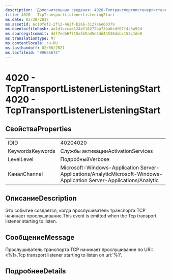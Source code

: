 ```yaml
---
description: 'Дополнительные сведения: 4020-Ткптранспортлистенерлистенингстарт'
title: 4020 - TcpTransportListenerListeningStart
ms.date: 03/30/2017
ms.assetid: 6c10fef2-2f12-462f-b266-3127a6e60379
ms.openlocfilehash: aa1d1cccae124ef18272ba73ba6cdf07f4c5a92d
ms.sourcegitcommit: ddf7edb67715a5b9a45e3dd44536dabc153c1de0
ms.translationtype: MT
ms.contentlocale: ru-RU
ms.lasthandoff: 02/06/2021
ms.locfileid: "99656674"
---
```

# <a name="4020---tcptransportlistenerlisteningstart"></a><span data-ttu-id="729d1-103">4020 - TcpTransportListenerListeningStart</span><span class="sxs-lookup"><span data-stu-id="729d1-103">4020 - TcpTransportListenerListeningStart</span></span>

## <a name="properties"></a><span data-ttu-id="729d1-104">Свойства</span><span class="sxs-lookup"><span data-stu-id="729d1-104">Properties</span></span>  
  
|||  
|-|-|  
|<span data-ttu-id="729d1-105">ID</span><span class="sxs-lookup"><span data-stu-id="729d1-105">ID</span></span>|<span data-ttu-id="729d1-106">4020</span><span class="sxs-lookup"><span data-stu-id="729d1-106">4020</span></span>|  
|<span data-ttu-id="729d1-107">Keywords</span><span class="sxs-lookup"><span data-stu-id="729d1-107">Keywords</span></span>|<span data-ttu-id="729d1-108">Службы активации</span><span class="sxs-lookup"><span data-stu-id="729d1-108">ActivationServices</span></span>|  
|<span data-ttu-id="729d1-109">Level</span><span class="sxs-lookup"><span data-stu-id="729d1-109">Level</span></span>|<span data-ttu-id="729d1-110">Подробный</span><span class="sxs-lookup"><span data-stu-id="729d1-110">Verbose</span></span>|  
|<span data-ttu-id="729d1-111">Канал</span><span class="sxs-lookup"><span data-stu-id="729d1-111">Channel</span></span>|<span data-ttu-id="729d1-112">Microsoft-Windows-Application Server-Applications/Analytic</span><span class="sxs-lookup"><span data-stu-id="729d1-112">Microsoft-Windows-Application Server-Applications/Analytic</span></span>|  
  
## <a name="description"></a><span data-ttu-id="729d1-113">Описание</span><span class="sxs-lookup"><span data-stu-id="729d1-113">Description</span></span>  

 <span data-ttu-id="729d1-114">Это событие создается, когда прослушиватель транспорта TCP начинает прослушивание.</span><span class="sxs-lookup"><span data-stu-id="729d1-114">This event is emitted when the Tcp transport listener starting to listen.</span></span>  
  
## <a name="message"></a><span data-ttu-id="729d1-115">Сообщение</span><span class="sxs-lookup"><span data-stu-id="729d1-115">Message</span></span>  

 <span data-ttu-id="729d1-116">Прослушиватель транспорта TCP начинает прослушивание по URI: «%1».</span><span class="sxs-lookup"><span data-stu-id="729d1-116">Tcp transport listener starting to listen on uri:'%1'.</span></span>  
  
## <a name="details"></a><span data-ttu-id="729d1-117">Подробнее</span><span class="sxs-lookup"><span data-stu-id="729d1-117">Details</span></span>
